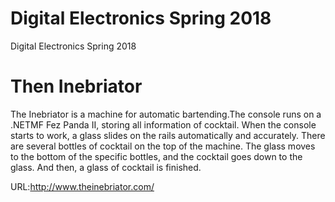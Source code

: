 # Digital Electronics Spring 2018
Digital Electronics Spring 2018
# Then Inebriator
The Inebriator is a machine for automatic bartending.The console runs on a .NETMF Fez Panda II, storing all information of cocktail. When the console starts to work, a glass slides on the rails automatically and accurately. There are several bottles of cocktail on the top of the machine. The glass moves to the bottom of the specific bottles, and the cocktail goes down to the glass. And then, a glass of cocktail is finished. 

URL:http://www.theinebriator.com/
